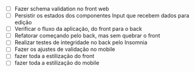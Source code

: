 - [ ] Fazer schema validation no front web
- [ ] Persistir os estados dos componentes Input que recebem dados para edição
- [ ] Verificar o fluxo da aplicação, do front para o back
- [ ] Refatorar começando pelo back, mas sem quebrar o front
- [ ] Realizar testes de integridade no back pelo Insomnia
- [ ] Fazer os ajustes de validação no mobile
- [ ] fazer toda a estilização do front
- [ ] fazer toda a estilização do mobile